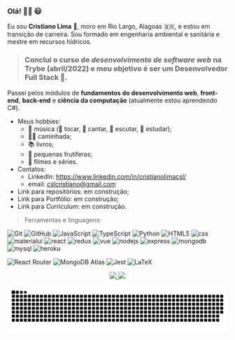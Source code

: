 ### Olá! 🙋‍♂️ 😃 
Eu sou **Cristiano Lima** 🤝, moro em Rio Largo, Alagoas 🇧🇷, e estou em transição de carreira.
Sou formado em engenharia ambiental e sanitária e mestre em recursos hídricos.
> ### Concluí o curso de *desenvolvimento de software web* na **Trybe** (abril/2022) e meu objetivo é ser um **Desenvolvedor Full Stack** :rocket:.
Passei pelos módulos de **fundamentos do desenvolvimento web**, **front-end**, **back-end** e **ciência da computação** (atualmente estou aprendendo C#).
* Meus hobbies:
  * 🎵 música (:guitar: tocar, :microphone: cantar, :musical_note: escutar, :musical_score: estudar);
  * 🏃‍♂️ caminhada;
  * 📚 livros;
  * 🌳 pequenas frutíferas;
  * 🎥 filmes e séries.
* Contatos:
  * LinkedIn: https://www.linkedin.com/in/cristianolimacsl/
  * email: cslcristiano@gmail.com
* Link para repositórios: em construção;
* Link para Portfólio: em construção;
* Link para Curriculum: em construção.

> Ferramentas e linguagens:

![Git](https://skillicons.dev/icons?i=git&theme=dark)
![GitHub](https://skillicons.dev/icons?i=github&theme=dark)
![JavaScript](https://skillicons.dev/icons?i=js&theme=dark)
![TypeScript](https://skillicons.dev/icons?i=ts&theme=dark)
![Python](https://skillicons.dev/icons?i=py&theme=dark)
![HTML5](https://skillicons.dev/icons?i=html&theme=dark)
![css](https://skillicons.dev/icons?i=css&theme=dark)
![materialui](https://skillicons.dev/icons?i=materialui&theme=dark)
![react](https://skillicons.dev/icons?i=react&theme=dark)
![redux](https://skillicons.dev/icons?i=redux&theme=dark)
![vue](https://skillicons.dev/icons?i=vue&theme=dark)
![nodejs](https://skillicons.dev/icons?i=nodejs&theme=dark)
![express](https://skillicons.dev/icons?i=express&theme=dark)
![mongodb](https://skillicons.dev/icons?i=mongodb&theme=dark)
![mysql](https://skillicons.dev/icons?i=mysql&theme=dark)
![heroku](https://skillicons.dev/icons?i=heroku&theme=dark)

![React Router](https://img.shields.io/badge/React_Router-CA4245?style=for-the-badge&logo=react-router&logoColor=white)
![MongoDB Atlas](https://img.shields.io/badge/MongoDB_Atlas-4EA94B?style=for-the-badge&logo=mongodb&logoColor=white)
![Jest](https://img.shields.io/badge/Jest-4EA94B?style=for-the-badge&logo=jest&logoColor=white)
![LaTeX](https://img.shields.io/badge/latex-%23008080.svg?style=for-the-badge&logo=latex&logoColor=white)

<div align="center">
  <a href="https://github.com/cristianocsl">
  <img height="180em" src="https://github-readme-stats-update-gamma.vercel.app/api?username=cristianocsl&show_icons=true&theme=chartreuse-dark&include_all_commits=true&count_private=true"/>
  <img height="180em" src="https://github-readme-stats-update-gamma.vercel.app/api/top-langs/?username=cristianocsl&layout=compact&langs_count=7&theme=chartreuse-dark"/>
</div>

 ![Snake animation](https://github.com/cristianocsl/cristianocsl/blob/output/github-contribution-grid-snake.svg)
